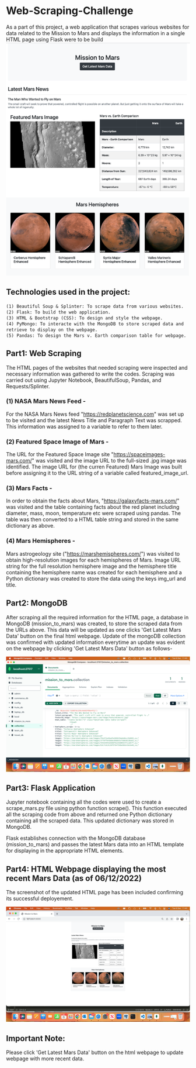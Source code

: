 # Web-Scraping-Challenge
As a part of this project, a web application that scrapes various websites for data related to the Mission to Mars and displays the information in a single HTML page using Flask were to be build  
![alt text](https://github.com/fbrowther/Web-Scraping-Challenge/blob/main/Flask%20images/cropped%20flask%20image%20for%20readme.png)

## Technologies used in the project:
    (1) Beautiful Soup & Splinter: To scrape data from various websites.
    (2) Flask: To build the web application.
    (3) HTML & Bootstrap (CSS): To design and style the webpage.
    (4) PyMongo: To interacte with the MongoDB to store scraped data and retrieve to display on the webpage.
    (5) Pandas: To design the Mars v. Earth comparison table for webpage.

## Part1: Web Scraping

The HTML pages of the websites that needed scraping were inspected and necessary information was gathered to write the codes. Scraping was carried out using Jupyter Notebook, BeautifulSoup, Pandas, and Requests/Splinter.

### (1) NASA Mars News Feed -

For the NASA Mars News feed "https://redplanetscience.com" was set up to be visited and the latest News Title and Paragraph Text was scrapped. This information was assigned to a variable to refer to them later. 

### (2) Featured Space Image of Mars -

The URL for the Featured Space Image site "https://spaceimages-mars.com/" was visited and the image URL to the full-sized .jpg image was identified.
The image URL for (the curren Featured) Mars Image was built before assigning it to the URL string of a variable called featured_image_url. 

### (3) Mars Facts -

In order to obtain the facts about Mars, "https://galaxyfacts-mars.com/" was visited and the table containing facts about the red planet including diameter, mass, moon, temperature etc were scraped using pandas. The table was then converted to a HTML table string and stored in the same dictionary as above.

### (4) Mars Hemispheres -

Mars astrogeology site ("https://marshemispheres.com/") was visited to obtain high-resolution images for each hemispheres of Mars. Image URL string for the full resolution hemisphere image and the hemisphere title containing the hemisphere name was created for each hemisphere and a Python dictionary was created to store the data using the keys img_url and title.


## Part2: MongoDB

After scraping all the required information for the HTML page, a database in MongoDB (mission_to_mars) was created, to store the scraped data from the URLs above. This data will be updated as one clicks 'Get Latest Mars Data' button on the final html webpage. Update of the mongoDB collection was confirmed with updated information everytime an update was evident on the webpage by clicking 'Get Latest Mars Data' button as follows-

![alt text](https://github.com/fbrowther/Web-Scraping-Challenge/blob/main/Flask%20images/Screenshot%202022-12-06%20at%2011.43.35.png)


## Part3: Flask Application

Jupyter notebook containing  all the codes were used to create a scrape_mars.py file using python function scrape(). This function executed all the scraping code from above and returned one Python dictionary containing all the scraped data. This updated dictionary was stored in MongoDB. 

Flask establishes connection with the MongoDB database (mission_to_mars) and passes the latest Mars data into an HTML template for displaying in the appropriate HTML elements. 


## Part4: HTML Webpage displaying the most recent Mars Data (as of 06/12/2022)
The screenshot of the updated HTML page has been included confirming its successful deployement.

![alt text](https://github.com/fbrowther/Web-Scraping-Challenge/blob/main/Flask%20images/Screenshot%202022-12-06%20at%2011.43.57.png)


## Important Note: 
Please click 'Get Latest Mars Data' button on the html webpage to update webpage with more recent data.



